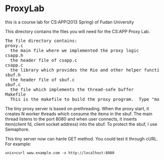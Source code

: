 # ProxyLab

<p>this is a course lab for CS:APP(2013 Spring) of Fudan University</p>

This directory contains the files you will need for the CS:APP Proxy Lab.
<pre>The file directory contains:
proxy.c
  the main file where we implemented the proxy logic
csapp.h
  the header file of csapp.c
csapp.c
  the library which provides the Rio and other helper functions
sbuf.h
  the header file of sbuf.c
sbuf.c
  the file which implements the thread-safe buffer
Makefile
  This is the makefile to build the proxy program.  Type "make all" in your terminal to build</pre>
  
The tiny proxy server is based on prethreading. When the proxy start, it creates N worker threads which consume the items in the sbuf. The main thread listens to the port 8080 and when user connects, it inserts item(client fd, client socket address) into the sbuf. To protect the sbuf, I use Semaphore.

This tiny server now can hanle GET method. You could test it through cURL.
For example: 
<pre><code>unix>curl www.example.com -x http://localhost:8080</code></pre>
